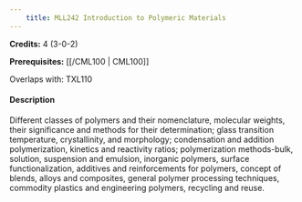```yaml
---
    title: MLL242 Introduction to Polymeric Materials
---
```

**Credits:** 4 (3-0-2)



**Prerequisites:** [[/CML100 | CML100]]

Overlaps with: TXL110

#### Description 
Different classes of polymers and their nomenclature, molecular weights, their significance and methods for their determination; glass transition temperature, crystallinity, and morphology; condensation and addition polymerization, kinetics and reactivity ratios; polymerization methods-bulk, solution, suspension and emulsion, inorganic polymers, surface functionalization, additives and reinforcements for polymers, concept of blends, alloys and composites, general polymer processing techniques, commodity plastics and engineering polymers, recycling and reuse.